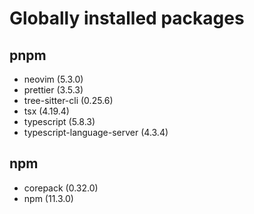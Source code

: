 # Globally installed packages

## pnpm
- neovim (5.3.0)
- prettier (3.5.3)
- tree-sitter-cli (0.25.6)
- tsx (4.19.4)
- typescript (5.8.3)
- typescript-language-server (4.3.4)

## npm
- corepack (0.32.0)
- npm (11.3.0)
